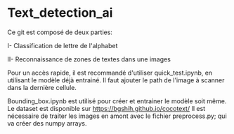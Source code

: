 # Text_detection_ai

Ce git est composé de deux parties: 

I- Classification de lettre de l'alphabet

II- Reconnaissance de zones de textes dans une images 

Pour un accès rapide, il est recommandé d'utiliser quick_test.ipynb, en utilisant le modèle déjà entrainé. 
Il faut ajouter le path de l'image à scanner dans la dernière cellule.

Bounding_box.ipynb est utilisé pour créer et entrainer le modèle soit même. 
Le dataset est disponible sur https://bgshih.github.io/cocotext/
Il est nécessaire de traiter les images en amont avec le fichier preprocess.py; qui va créer des numpy arrays.

